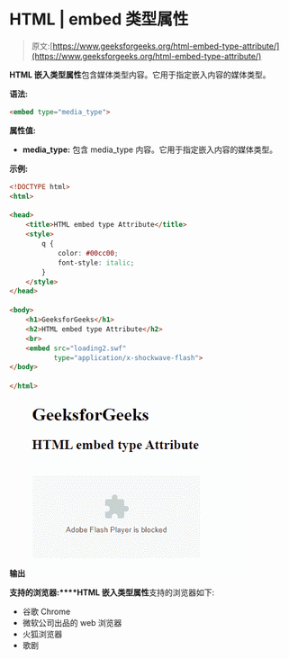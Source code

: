 # HTML | embed 类型属性

> 原文:[https://www.geeksforgeeks.org/html-embed-type-attribute/](https://www.geeksforgeeks.org/html-embed-type-attribute/)

**HTML 嵌入类型属性**包含媒体类型内容。它用于指定嵌入内容的媒体类型。

**语法:**

```html
<embed type="media_type">
```

**属性值:**

*   **media_type:** 包含 media_type 内容。它用于指定嵌入内容的媒体类型。

**示例:**

```html
<!DOCTYPE html>
<html>

<head>
    <title>HTML embed type Attribute</title>
    <style>
        q {
            color: #00cc00;
            font-style: italic;
        }
    </style>
</head>

<body>
    <h1>GeeksforGeeks</h1>
    <h2>HTML embed type Attribute</h2>
    <br>
    <embed src="loading2.swf" 
           type="application/x-shockwave-flash">
</body>

</html>
```

**输出**
![](img/2e41dc8929ec624b92319c2af6ea4ae1.png)

**支持的浏览器:****HTML 嵌入类型属性**支持的浏览器如下:

*   谷歌 Chrome
*   微软公司出品的 web 浏览器
*   火狐浏览器
*   歌剧